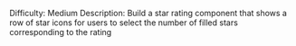 Difficulty: Medium
Description: Build a star rating component that shows a row of star icons for users to select the number of filled stars corresponding to the rating